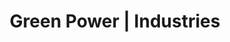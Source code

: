 ---
title: "Green Power | Industries"

meta:
  description: "Smart renewable energy solutions for any industry. Turnkey solutions - honest, trustworthy and reliable company based in Ibiza. Solar solutions Balearic Islands and mainland Spain. 
"
og:
  title: "Green Power | Industries"
  description: "Smart renewable energy solutions for any industry. Turnkey solutions - honest, trustworthy and reliable company based in Ibiza. Solar solutions Balearic Islands and mainland Spain. " 
  type: "website"
  url: "fr/industries"
  image: "images/logo/logo.png"

slider:
  newsbanner : "images/banner/industries-banner.jpg"
  title : "les industries"
  desc : "Des solutions intelligentes et personnalisées pour chaque secteur."
  talk : "Parlez avec nous"

block:
  title : "Entreprise d'installation solaire sur les toits résidentiels la plus élevée"
  desc1 : "Green Power est l'un des principaux fournisseurs de systèmes solaires de toit. Il fournit un système de panneaux solaires industriels et commerciaux à haut rendement. Nous nous engageons à fournir des panneaux solaires de bonne qualité pour générer un meilleur rendement et chaque panneau est personnalisé puis installé de manière progressive pour une meilleure efficacité possible."
  desc2 : "Avec une charge électrique élevée et des factures d'électricité énormes étant une préoccupation majeure pour presque tous les établissements industriels, nos panneaux solaires constituent la solution énergétique alternative la plus viable et la plus parfaite pour les industries afin de réduire la charge de pointe du réseau et de supprimer les tarifs d'électricité élevés."
  desc3 : "Chaque industrie et ses exigences peuvent être différentes. Qu'il s'agisse d'agriculture, de biotechnologie, d'unité de fabrication, de biens de consommation ou de tout autre secteur, nos solutions solaires sur mesure vous garantissent un retour sur investissement optimal, tout en prenant des décisions responsables concernant la planète. Faites des choix durables délibérés en investissant dans un avenir propre, vert et rentable pour votre entreprise avec nos solutions solaires."

block2:
  dshape : "images/d-shape.png"
  panelimg1 : "images/industrial-art.png"
  panelimg2 : "images/commercial-art.png"
  title1 : "Pourquoi l'énergie verte"
  list1 : "Une marque de confiance"
  list2 : "160+ systèmes résidentiels mis en service"
  list3 : "3200 KW+ d'installations"
  list4 : "Service d'assistance 24h/24 et 7j/7, pour une totale tranquillité d'esprit"
  title2 : "Avantages"
  list5 : "Se couvrir contre la hausse des coûts de l'énergie"
  list6 : "Conception évolutive pour des mises à niveau faciles"
  list7 : "Conformité RPO"
  list8 : "Autonomie"
  list9 : "Engagement vert"
    
draft: false
---